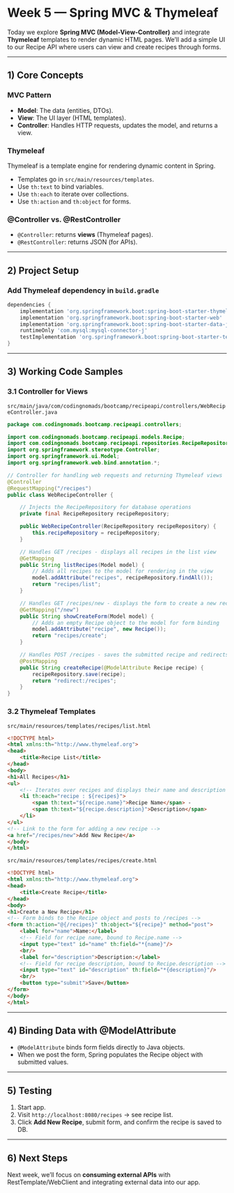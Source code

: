 # Week 5 — Spring MVC & Thymeleaf

Today we explore **Spring MVC (Model-View-Controller)** and integrate **Thymeleaf** templates to render dynamic HTML pages. We’ll add a simple UI to our Recipe API where users can view and create recipes through forms.

---

## 1) Core Concepts

### MVC Pattern
- **Model**: The data (entities, DTOs).  
- **View**: The UI layer (HTML templates).  
- **Controller**: Handles HTTP requests, updates the model, and returns a view.

### Thymeleaf
Thymeleaf is a template engine for rendering dynamic content in Spring.  
- Templates go in `src/main/resources/templates`.  
- Use `th:text` to bind variables.  
- Use `th:each` to iterate over collections.  
- Use `th:action` and `th:object` for forms.

### @Controller vs. @RestController
- `@Controller`: returns **views** (Thymeleaf pages).  
- `@RestController`: returns JSON (for APIs).

---

## 2) Project Setup

### Add Thymeleaf dependency in `build.gradle`
```groovy
dependencies {
    implementation 'org.springframework.boot:spring-boot-starter-thymeleaf'
    implementation 'org.springframework.boot:spring-boot-starter-web'
    implementation 'org.springframework.boot:spring-boot-starter-data-jpa'
    runtimeOnly 'com.mysql:mysql-connector-j'
    testImplementation 'org.springframework.boot:spring-boot-starter-test'
}
```

---

## 3) Working Code Samples

### 3.1 Controller for Views

`src/main/java/com/codingnomads/bootcamp/recipeapi/controllers/WebRecipeController.java`
```java
package com.codingnomads.bootcamp.recipeapi.controllers;

import com.codingnomads.bootcamp.recipeapi.models.Recipe;
import com.codingnomads.bootcamp.recipeapi.repositories.RecipeRepository;
import org.springframework.stereotype.Controller;
import org.springframework.ui.Model;
import org.springframework.web.bind.annotation.*;

// Controller for handling web requests and returning Thymeleaf views
@Controller
@RequestMapping("/recipes")
public class WebRecipeController {

    // Injects the RecipeRepository for database operations
    private final RecipeRepository recipeRepository;

    public WebRecipeController(RecipeRepository recipeRepository) {
        this.recipeRepository = recipeRepository;
    }

    // Handles GET /recipes - displays all recipes in the list view
    @GetMapping
    public String listRecipes(Model model) {
        // Adds all recipes to the model for rendering in the view
        model.addAttribute("recipes", recipeRepository.findAll());
        return "recipes/list";
    }

    // Handles GET /recipes/new - displays the form to create a new recipe
    @GetMapping("/new")
    public String showCreateForm(Model model) {
        // Adds an empty Recipe object to the model for form binding
        model.addAttribute("recipe", new Recipe());
        return "recipes/create";
    }

    // Handles POST /recipes - saves the submitted recipe and redirects to the list
    @PostMapping
    public String createRecipe(@ModelAttribute Recipe recipe) {
        recipeRepository.save(recipe);
        return "redirect:/recipes";
    }
}
```

### 3.2 Thymeleaf Templates

`src/main/resources/templates/recipes/list.html`
```html
<!DOCTYPE html>
<html xmlns:th="http://www.thymeleaf.org">
<head>
    <title>Recipe List</title>
</head>
<body>
<h1>All Recipes</h1>
<ul>
    <!-- Iterates over recipes and displays their name and description -->
    <li th:each="recipe : ${recipes}">
        <span th:text="${recipe.name}">Recipe Name</span> - 
        <span th:text="${recipe.description}">Description</span>
    </li>
</ul>
<!-- Link to the form for adding a new recipe -->
<a href="/recipes/new">Add New Recipe</a>
</body>
</html>
```

`src/main/resources/templates/recipes/create.html`
```html
<!DOCTYPE html>
<html xmlns:th="http://www.thymeleaf.org">
<head>
    <title>Create Recipe</title>
</head>
<body>
<h1>Create a New Recipe</h1>
<!-- Form binds to the Recipe object and posts to /recipes -->
<form th:action="@{/recipes}" th:object="${recipe}" method="post">
    <label for="name">Name:</label>
    <!-- Field for recipe name, bound to Recipe.name -->
    <input type="text" id="name" th:field="*{name}"/>
    <br/>
    <label for="description">Description:</label>
    <!-- Field for recipe description, bound to Recipe.description -->
    <input type="text" id="description" th:field="*{description}"/>
    <br/>
    <button type="submit">Save</button>
</form>
</body>
</html>
```

---

## 4) Binding Data with @ModelAttribute

- `@ModelAttribute` binds form fields directly to Java objects.  
- When we post the form, Spring populates the Recipe object with submitted values.

---

## 5) Testing

1. Start app.  
2. Visit `http://localhost:8080/recipes` → see recipe list.  
3. Click **Add New Recipe**, submit form, and confirm the recipe is saved to DB.

---

## 6) Next Steps

Next week, we’ll focus on **consuming external APIs** with RestTemplate/WebClient and integrating external data into our app.
